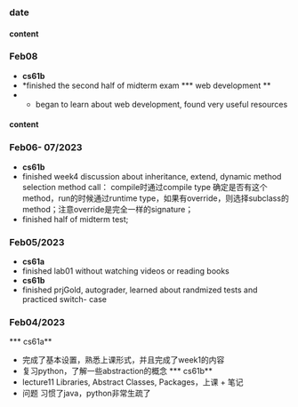 ### date
#### content 
### Feb08 
* **cs61b**
* *finished the second half of midterm exam
*** web development **
* * began to learn about web development, found very useful resources 
#### content 
### Feb06- 07/2023
* **cs61b**
* finished week4 discussion about inheritance, extend, dynamic method selection
  method call： compile时通过compile type 确定是否有这个method，run的时候通过runtime type，如果有override，则选择subclass的method；注意override是完全一样的signature；
* finished half of midterm test;


### Feb05/2023
* **cs61a**
* finished lab01 without watching videos or reading books
* **cs61b**
* finished prjGold, autograder, learned about randmized tests and practiced switch- case  

### Feb04/2023
*** cs61a**
* 完成了基本设置，熟悉上课形式，并且完成了week1的内容
* 复习python，了解一些abstraction的概念
*** cs61b**
* lecture11 Libraries, Abstract Classes, Packages，上课 + 笔记 
* 问题
 习惯了java，python非常生疏了

